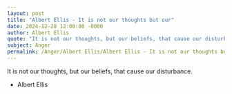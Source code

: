 ```yaml
---
layout: post
title: "Albert Ellis - It is not our thoughts but our"
date: 2024-12-28 12:00:00 -0000
author: Albert Ellis
quote: "It is not our thoughts, but our beliefs, that cause our disturbance."
subject: Anger
permalink: /Anger/Albert Ellis/Albert Ellis - It is not our thoughts but our
---
```


It is not our thoughts, but our beliefs, that cause our disturbance.

- Albert Ellis
